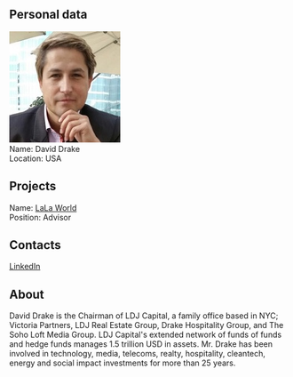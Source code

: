 ## Personal data
![david drake photo](photo/david_drake.jpg)  
Name:   David Drake  
Location: USA  
## Projects 
Name: [LaLa World](../projects/lala_world.md)  
Position: Advisor   
## Contacts
[LinkedIn](https://www.linkedin.com/in/ldjcapital/)    
## About
David Drake is the Chairman of LDJ Capital, a family office based in NYC; Victoria Partners, LDJ Real Estate Group, Drake Hospitality Group, and
The Soho Loft Media Group. LDJ Capital's extended network of funds of funds and hedge funds manages 1.5 trillion USD in assets. Mr. Drake has
been involved in technology, media, telecoms, realty, hospitality, cleantech, energy and social impact investments for more than 25 years.
